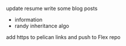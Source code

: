 update resume
write some blog posts
- information
- randy inheritance algo

add https to pelican links and push to Flex repo
